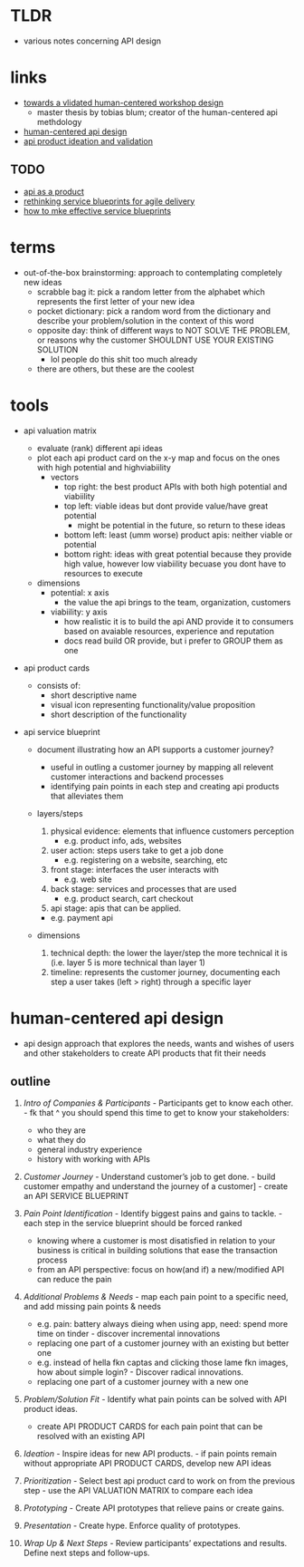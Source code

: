 # TLDR
  - various notes concerning API design 


# links
  - [towards a vlidated human-centered workshop design](https://www.slideshare.net/TobiasBlum/innovating-the-api-economy-towards-a-humancentered-workshop-design)
    - master thesis by tobias blum; creator of the human-centered api methdology
  - [human-centered api design](https://medium.com/api-product-management/design-apis-human-centered-to-build-successful-api-products-ffe35015cee5)
  - [api product ideation and validation](https://medium.com/api-product-management/api-product-ideation-and-validation-aef140db00b)
  
## TODO 
  - [api as a product](https://api-as-a-product.com/articles/case-study-human-centered-api-design/)
  - [rethinking service blueprints for agile delivery](https://wiprodigital.com/2018/08/30/rethinking-service-blueprints-for-agile-delivery/)
  - [how to mke effective service blueprints](https://miro.com/guides/service-blueprints/)


# terms
  - out-of-the-box brainstorming: approach to contemplating completely new ideas
    - scrabble bag it: pick a random letter from the alphabet which represents the first letter of your new idea
    - pocket dictionary: pick a random word from the dictionary and describe your problem/solution in the context of this word
    - opposite day: think of different ways to NOT SOLVE THE PROBLEM, or reasons why the customer SHOULDNT USE YOUR EXISTING SOLUTION
      - lol people do this shit too much already
    - there are others, but these are the coolest

# tools
  - api valuation matrix
    - evaluate (rank) different api ideas
    - plot each api product card on the x-y map and focus on the ones with high potential and highviabiility
      - vectors
        - top right: the best product APIs with both high potential and viabiility
        - top left: viable ideas but dont provide value/have great potential
          - might be potential in the future, so return to these ideas
        - bottom left: least (umm worse) product apis: neither viable or potential
        - bottom right: ideas with great potential because they provide high value, however low viabiility becuase you dont have to resources to execute
    - dimensions 
      - potential: x axis
        - the value the api brings to the team, organization, customers
      - viabiility: y axis
        - how realistic it is to build the api AND provide it to consumers based on avaiable resources, experience and reputation
        - docs read build OR provide, but i prefer to GROUP them as one


  - api product cards
    - consists of:
      - short descriptive name
      - visual icon representing functionality/value proposition
      - short description of the functionality
      
  - api service blueprint
    - document illustrating how an API supports a customer journey?
      - useful in outling a customer journey by mapping all  relevent customer interactions and backend processes
      - identifying pain points in each step and creating api products that alleviates them
    
    - layers/steps
      1. physical evidence: elements that influence customers perception
         - e.g. product info, ads, websites
      2. user action: steps users take to get a job done
         - e.g. registering on a website, searching, etc
      3. front stage: interfaces the user interacts with
         - e.g. web site
      4. back stage: services and processes that are used
         - e.g. product search, cart checkout
      5. api stage: apis that can be applied.
        - e.g. payment api
    
    - dimensions
      1. technical depth: the lower the layer/step the more technical it is (i.e. layer 5 is more technical than layer 1)
      2. timeline: represents the customer journey, documenting each step a user takes (left > right) through a specific layer

# human-centered api design
  - api design approach that explores the needs, wants and wishes of users and other stakeholders to create API products that fit their needs

## outline
  1. *Intro of Companies & Participants*
    - Participants get to know each other.
    - fk that ^ you should spend this time to get to know your stakeholders:
      - who they are
      - what they do
      - general industry experience
      - history with working with APIs

  2. *Customer Journey*
    - Understand customer’s job to get done.
    - build customer empathy and understand the journey of a customer]
    - create an API SERVICE BLUEPRINT
  
  3. *Pain Point Identification* 
    - Identify biggest pains and gains to tackle.
    - each step in the service blueprint should be forced ranked
      - knowing where a customer is most disatisfied in relation to your business is critical in building solutions that ease the transaction process
      - from an API perspective: focus on how(and if) a new/modified API can reduce the pain
  
  4. *Additional Problems & Needs*
    - map each pain point to a specific need, and add missing pain points & needs
      - e.g. pain: battery always dieing when using app, need: spend more time on tinder
    - discover incremental innovations
      - replacing one part of a customer journey with an existing but better one
      - e.g. instead of hella fkn captas and clicking those lame fkn images, how about simple login?
    - Discover radical innovations.
      - replacing  one part of a customer journey with a new one
  
  5. *Problem/Solution Fit*
    - Identify what pain points can be solved with API product ideas.
      - create API PRODUCT CARDS for each pain point that can be resolved with an existing API
  

  6. *Ideation* 
    - Inspire ideas for new API products.
    - if pain points remain without appropriate API PRODUCT CARDS, develop new API ideas
  
  7. *Prioritization*
    - Select best api product card to work on from the previous step
    - use the API VALUATION MATRIX to compare each idea
    
  8.  *Prototyping*
    - Create API prototypes that relieve pains or create gains.
  9.  *Presentation*
    - Create hype. Enforce quality of prototypes.
  10. *Wrap Up & Next Steps*
    - Review participants’ expectations and results. Define next steps and follow-ups.